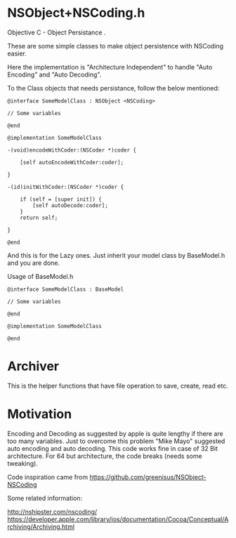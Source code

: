 NSObject+NSCoding.h
===================

Objective C - Object Persistance .

These are some simple classes to make object persistence with NSCoding easier. 

Here the implementation is "Architecture Independent" to handle "Auto Encoding" and 
"Auto Decoding".

To the Class objects that needs persistance, follow the below mentioned:

```
@interface SomeModelClass : NSObject <NSCoding>

// Some variables

@end

@implementation SomeModelClass 

-(void)encodeWithCoder:(NSCoder *)coder {

    [self autoEncodeWithCoder:coder];
    
}

-(id)initWithCoder:(NSCoder *)coder {

    if (self = [super init]) {
        [self autoDecode:coder];
    }
    return self;
    
}

@end
```
And this is for the Lazy ones. Just inherit your model class by BaseModel.h and you are done.

Usage of BaseModel.h

```
@interface SomeModelClass : BaseModel

// Some variables

@end

@implementation SomeModelClass 

@end
```
Archiver
========

This is the helper functions that have file operation to save, create, read etc.


Motivation
==========

Encoding and Decoding as suggested by apple is quite lengthy if there are too many variables. Just to overcome this problem "Mike Mayo" suggested auto encoding and auto decoding. This code works fine in case of 32 Bit architecture. For 64 but architecture, the code breaks (needs some tweaking). 

Code inspiration came from https://github.com/greenisus/NSObject-NSCoding

Some related information:

http://nshipster.com/nscoding/
https://developer.apple.com/library/ios/documentation/Cocoa/Conceptual/Archiving/Archiving.html
